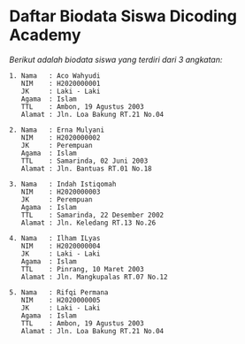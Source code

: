# Daftar Biodata Siswa Dicoding Academy

_Berikut adalah biodata siswa yang terdiri dari 3 angkatan:_

    1. Nama   : Aco Wahyudi
       NIM    : H2020000001
       JK     : Laki - Laki
       Agama  : Islam
       TTL    : Ambon, 19 Agustus 2003
       Alamat : Jln. Loa Bakung RT.21 No.04
     
    2. Nama   : Erna Mulyani
       NIM    : H2020000002
       JK     : Perempuan
       Agama  : Islam
       TTL    : Samarinda, 02 Juni 2003
       Alamat : Jln. Bantuas RT.01 No.18
     
    3. Nama   : Indah Istiqomah
       NIM    : H2020000003
       JK     : Perempuan
       Agama  : Islam
       TTL    : Samarinda, 22 Desember 2002
       Alamat : Jln. Keledang RT.13 No.26
     
    4. Nama   : Ilham ILyas
       NIM    : H2020000004
       JK     : Laki - Laki
       Agama  : Islam
       TTL    : Pinrang, 10 Maret 2003
       Alamat : Jln. Mangkupalas RT.07 No.12
     
    5. Nama   : Rifqi Permana
       NIM    : H2020000005
       JK     : Laki - Laki
       Agama  : Islam
       TTL    : Ambon, 19 Agustus 2003
       Alamat : Jln. Loa Bakung RT.21 No.04
